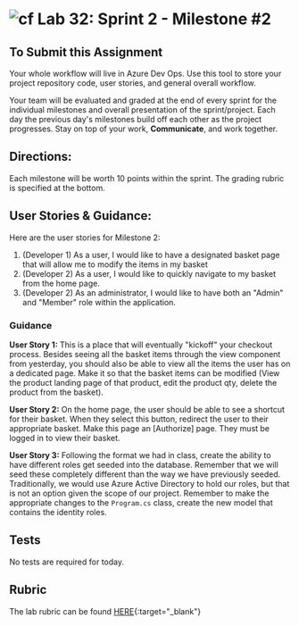 ![cf](http://i.imgur.com/7v5ASc8.png) Lab 32: Sprint 2 - Milestone #2
=====================================

## To Submit this Assignment
Your whole workflow will live in Azure Dev Ops. Use this tool to store your project repository code, user stories, and general overall workflow. 

Your team will be evaluated and graded at the end of every sprint for the individual milestones and overall presentation of the sprint/project. Each day the previous day's milestones build off each other as the project progresses. Stay on top of your work, **Communicate**, and work together.


## Directions:

Each milestone will be worth 10 points within the sprint. The grading rubric is specified at the bottom.
 

## User Stories & Guidance:

Here are the user stories for Milestone 2:
1. (Developer 1) As a user, I would like to have a designated basket page that will allow me to modify the items in my basket
2. (Developer 2) As a user, I would like to quickly navigate to my basket from the home page. 
3. (Developer 2) As an administrator, I would like to have both an "Admin" and "Member" role within the application.


### Guidance

**User Story 1:** This is a place that will eventually "kickoff" your checkout process. Besides seeing all the basket items through the view component from yesterday, you should also be able to view all the items the user has on a dedicated page. Make it so that the basket items can be modified (View the product landing page of that product, edit the product qty, delete the product from the basket). 
	
**User Story 2:**  On the home page, the user should be able to see a shortcut for their basket. When they select this button, redirect the user to their appropriate basket. Make this page an [Authorize] page. They must be logged in to view their basket. 

**User Story 3:**  Following the format we had in class, create the ability to have different roles get seeded into the database. Remember that we will seed these completely different than the way we have previously seeded. Traditionally, we would use Azure Active Directory to hold our roles, but that is not an option given the scope of our project. Remember to make the appropriate changes to the `Program.cs` class, create the new model that contains the identity roles.
	

## Tests

No tests are required for today. 


## Rubric

The lab rubric can be found [HERE](../Resources/rubric){:target="_blank"} 
